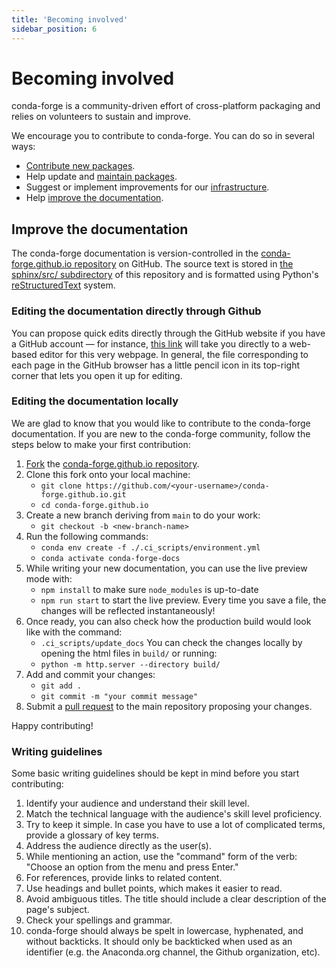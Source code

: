 ```yaml
---
title: 'Becoming involved'
sidebar_position: 6
---
```


<a id="becoming-involved"></a>

<a id="id1"></a>

# Becoming involved

conda-forge is a community-driven effort of cross-platform packaging and relies on volunteers to sustain and improve.

We encourage you to contribute to conda-forge. You can do so in several ways:

- [Contribute new packages](../maintainer/adding_pkgs.md).
- Help update and [maintain packages](../maintainer/updating_pkgs.md).
- Suggest or implement improvements for our [infrastructure](../maintainer/infrastructure.md).
- Help [improve the documentation](#improve-docs).

<a id="improve-docs"></a>

<a id="improve-the-documentation"></a>

## Improve the documentation

The conda-forge documentation is version-controlled in the
[conda-forge.github.io repository](https://github.com/conda-forge/conda-forge.github.io) on GitHub. The source
text is stored in [the sphinx/src/ subdirectory](https://github.com/conda-forge/conda-forge.github.io/tree/main/sphinx/src) of this repository and
is formatted using Python's [reStructuredText](http://docutils.sourceforge.net/rst.html) system.

<a id="editing-the-documentation-directly-through-github"></a>

### Editing the documentation directly through Github

You can propose quick edits directly through the GitHub website if you have
a GitHub account — for instance, [this link](https://github.com/conda-forge/conda-forge.github.io/edit/main/sphinx/src/user/contributing.rst)
will take you directly to a web-based editor for this very webpage. In
general, the file corresponding to each page in the GitHub browser has a
little pencil icon in its top-right corner that lets you open it up for editing.

<a id="editing-the-documentation-locally"></a>

### Editing the documentation locally

We are glad to know that you would like to contribute to the conda-forge documentation.
If you are new to the conda-forge community, follow the steps below to make your first contribution:

1. [Fork](https://help.github.com/articles/fork-a-repo/) the
   [conda-forge.github.io repository](https://github.com/conda-forge/conda-forge.github.io).
2. Clone this fork onto your local machine:
   - `git clone https://github.com/<your-username>/conda-forge.github.io.git`
   - `cd conda-forge.github.io`
3. Create a new branch deriving from `main` to do your work:
   - `git checkout -b <new-branch-name>`
4. Run the following commands:
   - `conda env create -f ./.ci_scripts/environment.yml`
   - `conda activate conda-forge-docs`
5. While writing your new documentation, you can use the live preview mode with:
   - `npm install` to make sure `node_modules` is up-to-date
   - `npm run start` to start the live preview. Every time you save a file, the changes will be reflected instantaneously!
5. Once ready, you can also check how the production build would look like with the command:
   - `.ci_scripts/update_docs`
   You can check the changes locally by opening the html files in `build/` or running:
   - `python -m http.server --directory build/`
6. Add and commit your changes:
   - `git add .`
   - `git commit -m "your commit message"`
7. Submit a [pull request](https://help.github.com/articles/about-pull-requests/) to the main repository proposing your changes.

Happy contributing!

<a id="writing-guidelines"></a>

### Writing guidelines

Some basic writing guidelines should be kept in mind before you start contributing:

1. Identify your audience and understand their skill level.
2. Match the technical language with the audience's skill level proficiency.
3. Try to keep it simple. In case you have to use a lot of complicated terms, provide a glossary of key terms.
4. Address the audience directly as the user(s).
5. While mentioning an action, use the "command" form of the verb: "Choose an option from the menu and press Enter."
6. For references, provide links to related content.
7. Use headings and bullet points, which makes it easier to read.
8. Avoid ambiguous titles. The title should include a clear description of the page's subject.
9. Check your spellings and grammar.
10. conda-forge should always be spelt in lowercase, hyphenated, and without backticks.
    It should only be backticked when used as an identifier (e.g. the Anaconda.org channel, the Github organization, etc).
